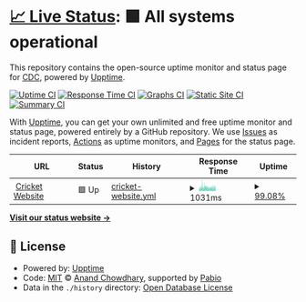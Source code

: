# [📈 Live Status](https://ffight.github.io/uptime-monitor-robot): <!--live status--> **🟩 All systems operational**

This repository contains the open-source uptime monitor and status page for [CDC](https://ffight.github.io/uptime-monitor-robot), powered by [Upptime](https://github.com/upptime/upptime).

[![Uptime CI](https://github.com/ffight/uptime-monitor-robot/workflows/Uptime%20CI/badge.svg)](https://github.com/ffight/uptime-monitor-robot/actions?query=workflow%3A%22Uptime+CI%22)
[![Response Time CI](https://github.com/ffight/uptime-monitor-robot/workflows/Response%20Time%20CI/badge.svg)](https://github.com/ffight/uptime-monitor-robot/actions?query=workflow%3A%22Response+Time+CI%22)
[![Graphs CI](https://github.com/ffight/uptime-monitor-robot/workflows/Graphs%20CI/badge.svg)](https://github.com/ffight/uptime-monitor-robot/actions?query=workflow%3A%22Graphs+CI%22)
[![Static Site CI](https://github.com/ffight/uptime-monitor-robot/workflows/Static%20Site%20CI/badge.svg)](https://github.com/ffight/uptime-monitor-robot/actions?query=workflow%3A%22Static+Site+CI%22)
[![Summary CI](https://github.com/ffight/uptime-monitor-robot/workflows/Summary%20CI/badge.svg)](https://github.com/ffight/uptime-monitor-robot/actions?query=workflow%3A%22Summary+CI%22)

With [Upptime](https://upptime.js.org), you can get your own unlimited and free uptime monitor and status page, powered entirely by a GitHub repository. We use [Issues](https://github.com/ffight/uptime-monitor-robot/issues) as incident reports, [Actions](https://github.com/ffight/uptime-monitor-robot/actions) as uptime monitors, and [Pages](https://ffight.github.io/uptime-monitor-robot) for the status page.

<!--start: status pages-->
<!-- This summary is generated by Upptime (https://github.com/upptime/upptime) -->
<!-- Do not edit this manually, your changes will be overwritten -->
<!-- prettier-ignore -->
| URL | Status | History | Response Time | Uptime |
| --- | ------ | ------- | ------------- | ------ |
| <img alt="" src="https://icons.duckduckgo.com/ip3/www.cricket.com.ico" height="13"> [Cricket Website](https://www.cricket.com) | 🟩 Up | [cricket-website.yml](https://github.com/ffight/uptime-monitor-robot/commits/HEAD/history/cricket-website.yml) | <details><summary><img alt="Response time graph" src="./graphs/cricket-website/response-time-week.png" height="20"> 1031ms</summary><br><a href="https://ffight.github.io/uptime-monitor-robot/history/cricket-website"><img alt="Response time 1067" src="https://img.shields.io/endpoint?url=https%3A%2F%2Fraw.githubusercontent.com%2Fffight%2Fuptime-monitor-robot%2FHEAD%2Fapi%2Fcricket-website%2Fresponse-time.json"></a><br><a href="https://ffight.github.io/uptime-monitor-robot/history/cricket-website"><img alt="24-hour response time 1138" src="https://img.shields.io/endpoint?url=https%3A%2F%2Fraw.githubusercontent.com%2Fffight%2Fuptime-monitor-robot%2FHEAD%2Fapi%2Fcricket-website%2Fresponse-time-day.json"></a><br><a href="https://ffight.github.io/uptime-monitor-robot/history/cricket-website"><img alt="7-day response time 1031" src="https://img.shields.io/endpoint?url=https%3A%2F%2Fraw.githubusercontent.com%2Fffight%2Fuptime-monitor-robot%2FHEAD%2Fapi%2Fcricket-website%2Fresponse-time-week.json"></a><br><a href="https://ffight.github.io/uptime-monitor-robot/history/cricket-website"><img alt="30-day response time 1075" src="https://img.shields.io/endpoint?url=https%3A%2F%2Fraw.githubusercontent.com%2Fffight%2Fuptime-monitor-robot%2FHEAD%2Fapi%2Fcricket-website%2Fresponse-time-month.json"></a><br><a href="https://ffight.github.io/uptime-monitor-robot/history/cricket-website"><img alt="1-year response time 1067" src="https://img.shields.io/endpoint?url=https%3A%2F%2Fraw.githubusercontent.com%2Fffight%2Fuptime-monitor-robot%2FHEAD%2Fapi%2Fcricket-website%2Fresponse-time-year.json"></a></details> | <details><summary><a href="https://ffight.github.io/uptime-monitor-robot/history/cricket-website">99.08%</a></summary><a href="https://ffight.github.io/uptime-monitor-robot/history/cricket-website"><img alt="All-time uptime 99.50%" src="https://img.shields.io/endpoint?url=https%3A%2F%2Fraw.githubusercontent.com%2Fffight%2Fuptime-monitor-robot%2FHEAD%2Fapi%2Fcricket-website%2Fuptime.json"></a><br><a href="https://ffight.github.io/uptime-monitor-robot/history/cricket-website"><img alt="24-hour uptime 98.08%" src="https://img.shields.io/endpoint?url=https%3A%2F%2Fraw.githubusercontent.com%2Fffight%2Fuptime-monitor-robot%2FHEAD%2Fapi%2Fcricket-website%2Fuptime-day.json"></a><br><a href="https://ffight.github.io/uptime-monitor-robot/history/cricket-website"><img alt="7-day uptime 99.08%" src="https://img.shields.io/endpoint?url=https%3A%2F%2Fraw.githubusercontent.com%2Fffight%2Fuptime-monitor-robot%2FHEAD%2Fapi%2Fcricket-website%2Fuptime-week.json"></a><br><a href="https://ffight.github.io/uptime-monitor-robot/history/cricket-website"><img alt="30-day uptime 99.43%" src="https://img.shields.io/endpoint?url=https%3A%2F%2Fraw.githubusercontent.com%2Fffight%2Fuptime-monitor-robot%2FHEAD%2Fapi%2Fcricket-website%2Fuptime-month.json"></a><br><a href="https://ffight.github.io/uptime-monitor-robot/history/cricket-website"><img alt="1-year uptime 99.50%" src="https://img.shields.io/endpoint?url=https%3A%2F%2Fraw.githubusercontent.com%2Fffight%2Fuptime-monitor-robot%2FHEAD%2Fapi%2Fcricket-website%2Fuptime-year.json"></a></details>

<!--end: status pages-->

[**Visit our status website →**](https://ffight.github.io/uptime-monitor-robot)

## 📄 License

- Powered by: [Upptime](https://github.com/upptime/upptime)
- Code: [MIT](./LICENSE) © [Anand Chowdhary](https://anandchowdhary.com), supported by [Pabio](https://pabio.com)
- Data in the `./history` directory: [Open Database License](https://opendatacommons.org/licenses/odbl/1-0/)
